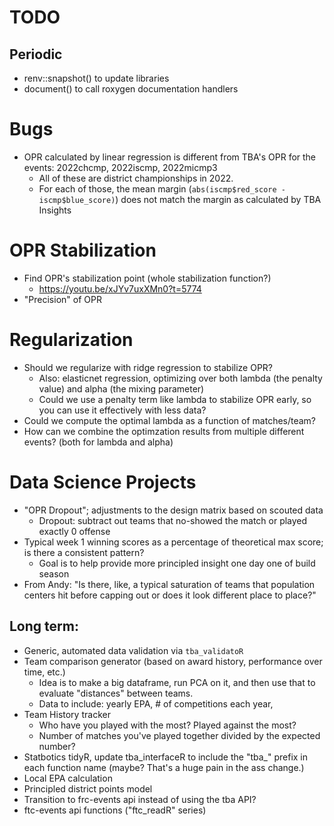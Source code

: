 # TODO

## Periodic
- renv::snapshot() to update libraries
- document() to call roxygen documentation handlers

# Bugs
- OPR calculated by linear regression is different from TBA's OPR for the events: 2022chcmp, 2022iscmp, 2022micmp3
    - All of these are district championships in 2022.
    - For each of those, the mean margin (`abs(iscmp$red_score - iscmp$blue_score)`) does not match the margin as calculated by TBA Insights

# OPR Stabilization
- Find OPR's stabilization point (whole stabilization function?)
    - https://youtu.be/xJYv7uxXMn0?t=5774
- "Precision" of OPR

# Regularization
- Should we regularize with ridge regression to stabilize OPR?
    - Also: elasticnet regression, optimizing over both lambda (the penalty value) and alpha (the mixing parameter)
    - Could we use a penalty term like lambda to stabilize OPR early, so you can use it effectively with less data?
- Could we compute the optimal lambda as a function of matches/team?
- How can we combine the optimzation results from multiple different events? (both for lambda and alpha)

# Data Science Projects
- "OPR Dropout"; adjustments to the design matrix based on scouted data
    - Dropout: subtract out teams that no-showed the match or played exactly 0 offense
- Typical week 1 winning scores as a percentage of theoretical max score; is there a consistent pattern?
    - Goal is to help provide more principled insight one day one of build season
- From Andy: "Is there, like, a typical saturation of teams that population centers hit before capping out or does it look different place to place?"

## Long term:
- Generic, automated data validation via `tba_validatoR`
- Team comparison generator (based on award history, performance over time, etc.)
    - Idea is to make a big dataframe, run PCA on it, and then use that to evaluate "distances" between teams.
    - Data to include: yearly EPA, # of competitions each year, 
- Team History tracker
    - Who have you played with the most? Played against the most?
    - Number of matches you've played together divided by the expected number?
- Statbotics tidyR, update tba_interfaceR to include the "tba_" prefix in each function name (maybe? That's a huge pain in the ass change.)
- Local EPA calculation
- Principled district points model
- Transition to frc-events api instead of using the tba API? 
- ftc-events api functions ("ftc_readR" series)
